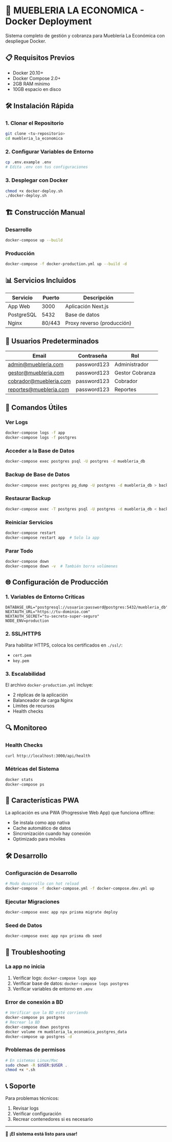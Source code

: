 
# 🚀 MUEBLERIA LA ECONOMICA - Docker Deployment

Sistema completo de gestión y cobranza para Mueblería La Económica con despliegue Docker.

## 📋 Requisitos Previos

- Docker 20.10+
- Docker Compose 2.0+
- 2GB RAM mínimo
- 10GB espacio en disco

## 🛠️ Instalación Rápida

### 1. Clonar el Repositorio
```bash
git clone <tu-repositorio>
cd muebleria_la_economica
```

### 2. Configurar Variables de Entorno
```bash
cp .env.example .env
# Edita .env con tus configuraciones
```

### 3. Desplegar con Docker
```bash
chmod +x docker-deploy.sh
./docker-deploy.sh
```

## 🏗️ Construcción Manual

### Desarrollo
```bash
docker-compose up --build
```

### Producción
```bash
docker-compose -f docker-production.yml up --build -d
```

## 📊 Servicios Incluidos

| Servicio | Puerto | Descripción |
|----------|--------|-------------|
| App Web  | 3000   | Aplicación Next.js |
| PostgreSQL | 5432 | Base de datos |
| Nginx    | 80/443 | Proxy reverso (producción) |

## 👥 Usuarios Predeterminados

| Email | Contraseña | Rol |
|-------|------------|-----|
| admin@muebleria.com | password123 | Administrador |
| gestor@muebleria.com | password123 | Gestor Cobranza |
| cobrador@muebleria.com | password123 | Cobrador |
| reportes@muebleria.com | password123 | Reportes |

## 🔧 Comandos Útiles

### Ver Logs
```bash
docker-compose logs -f app
docker-compose logs -f postgres
```

### Acceder a la Base de Datos
```bash
docker-compose exec postgres psql -U postgres -d muebleria_db
```

### Backup de Base de Datos
```bash
docker-compose exec postgres pg_dump -U postgres -d muebleria_db > backup.sql
```

### Restaurar Backup
```bash
docker-compose exec -T postgres psql -U postgres -d muebleria_db < backup.sql
```

### Reiniciar Servicios
```bash
docker-compose restart
docker-compose restart app  # Solo la app
```

### Parar Todo
```bash
docker-compose down
docker-compose down -v  # También borra volúmenes
```

## 🌐 Configuración de Producción

### 1. Variables de Entorno Críticas
```env
DATABASE_URL="postgresql://usuario:password@postgres:5432/muebleria_db"
NEXTAUTH_URL="https://tu-dominio.com"
NEXTAUTH_SECRET="tu-secreto-super-seguro"
NODE_ENV=production
```

### 2. SSL/HTTPS
Para habilitar HTTPS, coloca los certificados en `./ssl/`:
- `cert.pem`
- `key.pem`

### 3. Escalabilidad
El archivo `docker-production.yml` incluye:
- 2 réplicas de la aplicación
- Balanceador de carga Nginx
- Límites de recursos
- Health checks

## 🔍 Monitoreo

### Health Checks
```bash
curl http://localhost:3000/api/health
```

### Métricas del Sistema
```bash
docker stats
docker-compose ps
```

## 📱 Características PWA

La aplicación es una PWA (Progressive Web App) que funciona offline:
- Se instala como app nativa
- Cache automático de datos
- Sincronización cuando hay conexión
- Optimizado para móviles

## 🛠️ Desarrollo

### Configuración de Desarrollo
```bash
# Modo desarrollo con hot reload
docker-compose -f docker-compose.yml -f docker-compose.dev.yml up
```

### Ejecutar Migraciones
```bash
docker-compose exec app npx prisma migrate deploy
```

### Seed de Datos
```bash
docker-compose exec app npx prisma db seed
```

## 🔧 Troubleshooting

### La app no inicia
1. Verificar logs: `docker-compose logs app`
2. Verificar base de datos: `docker-compose logs postgres`
3. Verificar variables de entorno en `.env`

### Error de conexión a BD
```bash
# Verificar que la BD esté corriendo
docker-compose ps postgres
# Recrear la BD
docker-compose down postgres
docker volume rm muebleria_la_economica_postgres_data
docker-compose up postgres -d
```

### Problemas de permisos
```bash
# En sistemas Linux/Mac
sudo chown -R $USER:$USER .
chmod +x *.sh
```

## 📞 Soporte

Para problemas técnicos:
1. Revisar logs
2. Verificar configuración
3. Recrear contenedores si es necesario

---

🎯 **¡El sistema está listo para usar!**
